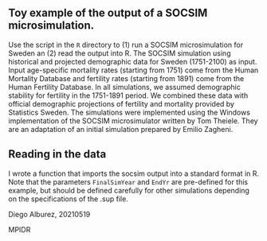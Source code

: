 ## Toy example of the output of a SOCSIM microsimulation. 

Use the script in the `R` directory to (1) run a SOCSIM microsimulation for Sweden an (2) read the output into R. 
The SOCSIM simulation using historical and projected demographic data for Sweden (1751-2100) as input.
Input age-specific mortality rates (starting from 1751) come from the Human Mortality Database and fertility rates (starting from 1891) come from the Human Fertility Database. 
In all simulations, we assumed demographic stability for fertility in the 1751-1891 period.
We combined these data with official demographic projections of fertility and mortality provided by Statistics Sweden.
The simulations were implemented using the Windows implementation of the SOCSIM microsimulator written by Tom Theiele.
They are an adaptation of an initial simulation prepared by Emilio Zagheni. 


## Reading in the data

I wrote a function that imports the socsim output into a standard format in R. Note that the parameters `FinalSimYear` and `EndYr` are pre-defined for this example, but should be defined carefully for other simulations depending on the specifications of the .sup file.

Diego Alburez, 20210519

MPIDR